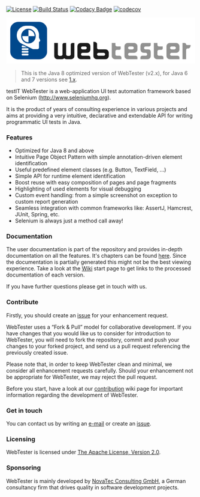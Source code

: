 [![License](https://img.shields.io/badge/License-Apache%20License%202.0-brightgreen.svg)](http://www.apache.org/licenses/LICENSE-2.0.txt)
[![Build Status](https://travis-ci.org/testIT-WebTester/webtester2-core.svg?branch=master)](https://travis-ci.org/testIT-WebTester/webtester2-core)
[![Codacy Badge](https://api.codacy.com/project/badge/Grade/8e27ea2197814283bd971e816ae549fb)](https://www.codacy.com/app/github_64/webtester2-core?utm_source=github.com&amp;utm_medium=referral&amp;utm_content=testIT-WebTester/webtester2-core&amp;utm_campaign=Badge_Grade)
[![codecov](https://codecov.io/gh/testIT-WebTester/webtester2-core/branch/master/graph/badge.svg)](https://codecov.io/gh/testIT-WebTester/webtester2-core)

![testIT WebTester](logo.png)

> This is the Java 8 optimized version of WebTester (v2.x), for Java 6 and 7 versions see [1.x](https://github.com/testIT-WebTester/webtester-core).

testIT WebTester is a web-application UI test automation framework based on 
Selenium (http://www.seleniumhq.org).

It is the product of years of consulting experience in various projects and 
aims at providing a very intuitive, declarative and extendable API for writing 
programmatic UI tests in Java.

### Features

- Optimized for Java 8 and above
- Intuitive Page Object Pattern with simple annotation-driven element identification
- Useful predefined element classes (e.g. Button, TextField, ...)
- Simple API for runtime element identification
- Boost reuse with easy composition of pages and page fragments
- Highlighting of used elements for visual debugging
- Custom event handling: from a simple screenshot on exception to custom report generation
- Seamless integration with common frameworks like: AssertJ, Hamcrest, JUnit, Spring, etc.
- Selenium is always just a method call away!

### Documentation

The user documentation is part of the repository and provides in-depth documentation on all the 
features. It's chapters can be found [here](webtester-documentation/src/main/asciidoc/documentation.asciidoc).
Since the documentation is partially generated this might not be the best viewing experience.
Take a look at the [Wiki](https://github.com/testIT-WebTester/webtester2-core/wiki) start page 
to get links to the processed documentation of each version.

If you have further questions please get in touch with us.

### Contribute

Firstly, you should create an [issue](https://github.com/testIT-WebTester/webtester2-core/issues) 
for your enhancement request.

WebTester uses a “Fork & Pull” model for collaborative development. If you have changes that you 
would like us to consider for introduction to WebTester, you will need to fork the repository, 
commit and push your changes to your forked project, and send us a pull request referencing the 
previously created issue.

Please note that, in order to keep WebTester clean and minimal, we consider all enhancement requests 
carefully. Should your enhancement not be appropriate for WebTester, we may reject the pull request.

Before you start, have a look at our 
[contribution](https://github.com/testIT-WebTester/webtester2-core/wiki/Contribution) wiki page for 
important information regarding the development of WebTester.

### Get in touch

You can contact us by writing an [e-mail](mailto:webtester@novatec-gmbh.de) or create 
an [issue](https://github.com/testIT-WebTester/webtester2-core/issues).

### Licensing

WebTester is licensed under [The Apache License, Version 2.0](http://www.apache.org/licenses/LICENSE-2.0.txt).

### Sponsoring

WebTester is mainly developed by [NovaTec Consulting GmbH](http://www.novatec-gmbh.de/), 
a German consultancy firm that drives quality in software development projects.
